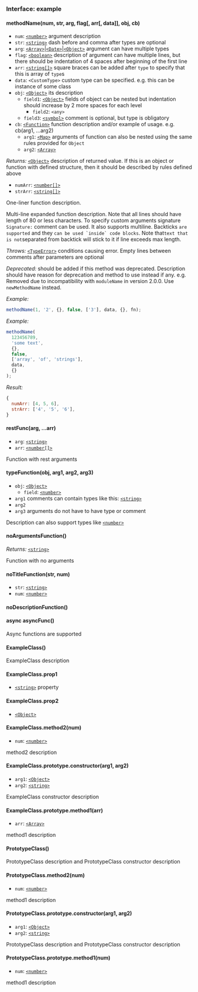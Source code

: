 ### Interface: example

#### methodName(num, str, arg, flag[, arr[, data]], obj, cb)

- `num`: [`<number>`][number] argument description
- `str`: [`<string>`][string] dash before and comma after types are optional
- `arg`: [`<Array>`][array]|[`<Date>`][date]|[`<Object>`][object] argument can
      have multiple types
- `flag`: [`<boolean>`][boolean] description of argument can have multiple
      lines, but there should be indentation of 4 spaces after beginning of the
      first line
- `arr`: [`<string[]>`][string] square braces can be added after `type` to
      specify that this is array of `type`s
- `data`: `<CustomType>` custom type can be specified. e.g. this can be instance
      of some class
- `obj`: [`<Object>`][object] its description
  - `field1`: [`<Object>`][object] fields of object can be nested but
        indentation should increase by 2 more spaces for each level
    - `field2`: `<any>`
  - `field3`: [`<symbol>`][symbol] comment is optional, but type is obligatory
- `cb`: [`<Function>`][function] function description and/or example of usage.
      e.g. cb(arg1, ...arg2)
  - `arg1`: [`<Map>`][map] arguments of function can also be nested using the
        same rules provided for `Object`
  - `arg2`: [`<Array>`][array]

_Returns:_ [`<Object>`][object] description of returned value. If this is an
    object or function with defined structure, then it should be described by
    rules defined above

- `numArr`: [`<number[]>`][number]
- `strArr`: [`<string[]>`][string]

One-liner function description.

Multi-line expanded function description. Note that all lines should have length
of 80 or less characters. To specify custom arguments signature `Signature:`
comment can be used. It also supports multiline. Backticks `are supported` and
they `` can be used `inside` code blocks ``. Note
that`text that is not`separated from backtick will stick to it if line exceeds
max length.

_Throws:_ [`<TypeError>`][typeerror] conditions causing error. Empty lines
    between comments after parameters are optional

_Deprecated:_ should be added if this method was deprecated. Description should
    have reason for deprecation and method to use instead if any. e.g. Removed
    due to incompatibility with `moduleName` in version 2.0.0. Use
    `newMethodName` instead.

_Example:_

```js
methodName(1, '2', {}, false, ['3'], data, {}, fn);
```

_Example:_

```js
methodName(
  123456789,
  'some text',
  {},
  false,
  ['array', 'of', 'strings'],
  data,
  {}
);
```

_Result:_

```js
{
  numArr: [4, 5, 6],
  strArr: ['4', '5', '6'],
}
```

#### restFunc(arg, ...arr)

- `arg`: [`<string>`][string]
- `arr`: [`<number[]>`][number]

Function with rest arguments

#### typeFunction(obj, arg1, arg2, arg3)

- `obj`: [`<Object>`][object]
  - `field`: [`<number>`][number]
- `arg1` comments can contain types like this: [`<string>`][string]
- `arg2`
- `arg3` arguments do not have to have type or comment

Description can also support types like [`<number>`][number]

#### noArgumentsFunction()

_Returns:_ [`<string>`][string]

Function with no arguments

#### noTitleFunction(str, num)

- `str`: [`<string>`][string]
- `num`: [`<number>`][number]

#### noDescriptionFunction()

#### async asyncFunc()

Async functions are supported

#### ExampleClass()

ExampleClass description

#### ExampleClass.prop1

- [`<string>`][string] property

#### ExampleClass.prop2

- [`<Object>`][object]

#### ExampleClass.method2(num)

- `num`: [`<number>`][number]

method2 description

#### ExampleClass.prototype.constructor(arg1, arg2)

- `arg1`: [`<Object>`][object]
- `arg2`: [`<string>`][string]

ExampleClass constructor description

#### ExampleClass.prototype.method1(arr)

- `arr`: [`<Array>`][array]

method1 description

#### PrototypeClass()

PrototypeClass description and PrototypeClass constructor description

#### PrototypeClass.method2(num)

- `num`: [`<number>`][number]

method1 description

#### PrototypeClass.prototype.constructor(arg1, arg2)

- `arg1`: [`<Object>`][object]
- `arg2`: [`<string>`][string]

PrototypeClass description and PrototypeClass constructor description

#### PrototypeClass.prototype.method1(num)

- `num`: [`<number>`][number]

method1 description

[object]: https://developer.mozilla.org/en-US/docs/Web/JavaScript/Reference/Global_Objects/Object
[date]: https://developer.mozilla.org/en-US/docs/Web/JavaScript/Reference/Global_Objects/Date
[function]: https://developer.mozilla.org/en-US/docs/Web/JavaScript/Reference/Global_Objects/Function
[map]: https://developer.mozilla.org/en-US/docs/Web/JavaScript/Reference/Global_Objects/Map
[array]: https://developer.mozilla.org/en-US/docs/Web/JavaScript/Reference/Global_Objects/Array
[typeerror]: https://developer.mozilla.org/en-US/docs/Web/JavaScript/Reference/Global_Objects/TypeError
[boolean]: https://developer.mozilla.org/en-US/docs/Web/JavaScript/Data_structures#Boolean_type
[number]: https://developer.mozilla.org/en-US/docs/Web/JavaScript/Data_structures#Number_type
[string]: https://developer.mozilla.org/en-US/docs/Web/JavaScript/Data_structures#String_type
[symbol]: https://developer.mozilla.org/en-US/docs/Web/JavaScript/Data_structures#Symbol_type
